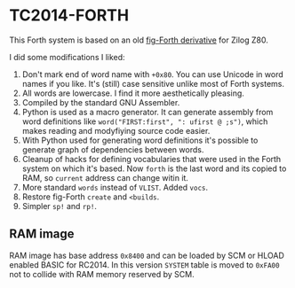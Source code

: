 # TC2014-FORTH

This Forth system is based on an old [fig-Forth derivative](https://github.com/rachel8973/RC2014-FORTH) for Zilog Z80.

I did some modifications I liked:
1. Don't mark end of word name with `+0x80`. You can use Unicode in word names if you like. It's (still) case sensitive unlike most of Forth systems.
2. All words are lowercase. I find it more aesthetically pleasing.
3. Compiled by the standard GNU Assembler.
4. Python is used as a macro generator. It can generate assembly from word definitions like `word("FIRST:first", ": ufirst @ ;s")`, which makes reading and modyfiying source code easier.
5. With Python used for generating word definitions it's possible to generate graph of dependencies between words.
6. Cleanup of hacks for defining vocabularies that were used in the Forth system on which it's based. Now `forth` is the last word and its copied to RAM, so `current` address can change witin it.
7. More standard `words` instead of `VLIST`. Added `vocs`.
8. Restore fig-Forth `create` and `<builds`.
9. Simpler `sp!` and `rp!`.

## RAM image

RAM image has base address `0x8400` and can be loaded by SCM or HLOAD enabled BASIC for RC2014.
In this version `SYSTEM` table is moved to `0xFA00` not to collide with RAM memory reserved by SCM.